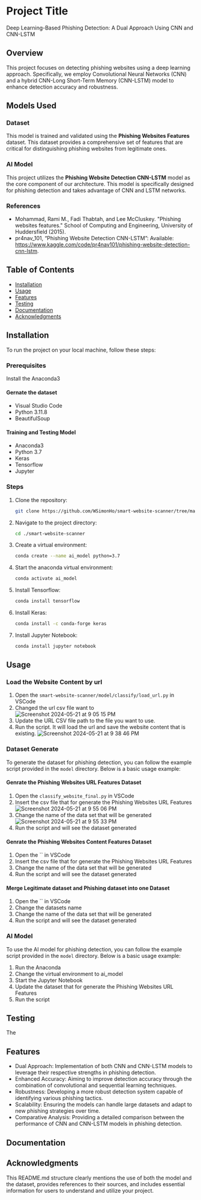 # Project Title

Deep Learning-Based Phishing Detection: A Dual Approach Using CNN and CNN-LSTM


## Overview
This project focuses on detecting phishing websites using a deep learning approach. Specifically, we employ Convolutional Neural Networks (CNN) and a hybrid CNN-Long Short-Term Memory (CNN-LSTM) model to enhance detection accuracy and robustness.


## Models Used

### Dataset

This model is trained and validated using the **Phishing Websites Features** dataset. This dataset provides a comprehensive set of features that are critical for distinguishing phishing websites from legitimate ones.


### AI Model

This project utilizes the **Phishing Website Detection CNN-LSTM** model as the core component of our architecture. This model is specifically designed for phishing detection and takes advantage of CNN and LSTM networks.


### References
- Mohammad, Rami M., Fadi Thabtah, and Lee McCluskey. "Phishing websites features." School of Computing and Engineering, University of Huddersfield (2015).
- pr4nav_101, “Phishing Website Detection CNN-LSTM”: Available: https://www.kaggle.com/code/pr4nav101/phishing-website-detection-cnn-lstm.


## Table of Contents

- [Installation](#installation)
- [Usage](#usage)
- [Features](#features)
- [Testing](#testing)
- [Documentation](#documentation)
- [Acknowledgments](#acknowledgments)


## Installation

To run the project on your local machine, follow these steps:


### Prerequisites

Install the Anaconda3


#### Gernate the dataset

- Visual Studio Code
- Python 3.11.8
- BeautifulSoup


#### Training and Testing Model

- Anaconda3
- Python 3.7
- Keras
- Tensorflow
- Jupyter


### Steps

1. Clone the repository:
    ```sh
    git clone https://github.com/WSimonHo/smart-website-scanner/tree/master
    ```
2. Navigate to the project directory:
    ```sh
    cd ./smart-website-scanner
    ```
3. Create a virtual environment:
    ```sh
    conda create --name ai_model python=3.7
    ```
4. Start the anaconda virtual environment:
    ```sh
    conda activate ai_model
    ```
5. Install Tensorflow:
    ```sh
    conda install tensorflow
    ```
6. Install Keras:
    ```sh
    conda install -c conda-forge keras
    ```
7. Install Jupyter Notebook:
    ```sh
    conda install jupyter notebook
    ```


## Usage

### Load the Website Content by url
1. Open the `smart-website-scanner/model/classify/load_url.py` in VSCode
2. Changed the url csv file want to
![Screenshot 2024-05-21 at 9 05 15 PM](https://github.com/WSimonHo/smart-website-scanner/assets/10824488/c27a671d-2c6a-4e46-a42f-553d52295068)
3. Update the URL CSV file path to the file you want to use.
4. Run the script. It will load the url and save the website content that is existing.
![Screenshot 2024-05-21 at 9 38 46 PM](https://github.com/WSimonHo/smart-website-scanner/assets/10824488/65d3a6af-e370-435b-9c44-5231e33990b1)


### Dataset Generate

To generate the dataset for phishing detection, you can follow the example script provided in the `model` directory. Below is a basic usage example:

#### Genrate the Phishing Websites URL Features Dataset

1. Open the `classify_website_final.py` in VSCode
2. Insert the csv file that for generate the Phishing Websites URL Features
![Screenshot 2024-05-21 at 9 55 06 PM](https://github.com/WSimonHo/smart-website-scanner/assets/10824488/482acfad-615f-456f-9dd7-dcfc922aba1e)
3. Change the name of the data set that will be generated
![Screenshot 2024-05-21 at 9 55 33 PM](https://github.com/WSimonHo/smart-website-scanner/assets/10824488/1bf241da-ad3d-48c3-8fd2-91c08f35d629)
4. Run the script and will see the dataset generated
   

#### Genrate the Phishing Websites Content Features Dataset

1. Open the `` in VSCode
2. Insert the csv file that for generate the Phishing Websites URL Features
3. Change the name of the data set that will be generated
4. Run the script and will see the dataset generated


#### Merge Legitimate dataset and Phishing dataset into one Dataset

1. Open the `` in VSCode
2. Change the datasets name
3. Change the name of the data set that will be generated
4. Run the script and will see the dataset generated


### AI Model

To use the AI model for phishing detection, you can follow the example script provided in the `model` directory. Below is a basic usage example:

1. Run the Anaconda
2. Change the virtual environment to ai_model
1. Start the Jupyter Notebook
2. Update the dataset that for generate the Phishing Websites URL Features
3. Run the script


## Testing

The



## Features

- Dual Approach: Implementation of both CNN and CNN-LSTM models to leverage their respective strengths in phishing detection.
- Enhanced Accuracy: Aiming to improve detection accuracy through the combination of convolutional and sequential learning techniques.
- Robustness: Developing a more robust detection system capable of identifying various phishing tactics.
- Scalability: Ensuring the models can handle large datasets and adapt to new phishing strategies over time.
- Comparative Analysis: Providing a detailed comparison between the performance of CNN and CNN-LSTM models in phishing detection.


## Documentation


## Acknowledgments

This README.md structure clearly mentions the use of both the model and the dataset, provides references to their sources, and includes essential information for users to understand and utilize your project.
